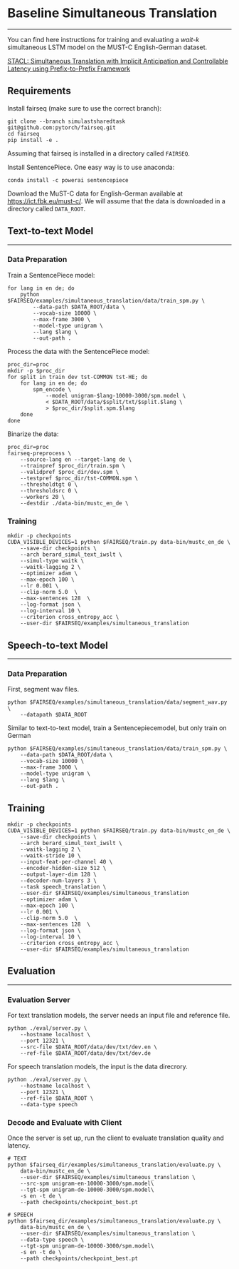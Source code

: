 # **Baseline Simultaneous Translation**
---

You can find here instructions for training and evaluating a *wait-k* simultaneous LSTM model on the MUST-C English-German dataset.

[STACL: Simultaneous Translation with Implicit Anticipation and Controllable Latency using Prefix-to-Prefix Framework](https://https://www.aclweb.org/anthology/P19-1289/)


## **Requirements**
Install fairseq (make sure to use the correct branch):
```
git clone --branch simulastsharedtask git@github.com:pytorch/fairseq.git
cd fairseq
pip install -e .
```

Assuming that fairseq is installed in a directory called `FAIRSEQ`.

Install SentencePiece. One easy way is to use anaconda:

```
conda install -c powerai sentencepiece
```

Download the MuST-C data for English-German available at https://ict.fbk.eu/must-c/.
We will assume that the data is downloaded in a directory called `DATA_ROOT`.


## **Text-to-text Model**
---
### Data Preparation
Train a SentencePiece model:
```shell
for lang in en de; do
    python $FAIRSEQ/examples/simultaneous_translation/data/train_spm.py \
        --data-path $DATA_ROOT/data \
        --vocab-size 10000 \
        --max-frame 3000 \
        --model-type unigram \
        --lang $lang \
        --out-path .
```

Process the data with the SentencePiece model:
```shell
proc_dir=proc
mkdir -p $proc_dir
for split in train dev tst-COMMON tst-HE; do
    for lang in en de; do
        spm_encode \
            --model unigram-$lang-10000-3000/spm.model \
            < $DATA_ROOT/data/$split/txt/$split.$lang \
            > $proc_dir/$split.spm.$lang
    done
done
```

Binarize the data:

```shell
proc_dir=proc
fairseq-preprocess \
    --source-lang en --target-lang de \
    --trainpref $proc_dir/train.spm \
    --validpref $proc_dir/dev.spm \
    --testpref $proc_dir/tst-COMMON.spm \
    --thresholdtgt 0 \
    --thresholdsrc 0 \
    --workers 20 \
    --destdir ./data-bin/mustc_en_de \
```

### Training


```shell
mkdir -p checkpoints
CUDA_VISIBLE_DEVICES=1 python $FAIRSEQ/train.py data-bin/mustc_en_de \
    --save-dir checkpoints \
    --arch berard_simul_text_iwslt \
    --simul-type waitk \
    --waitk-lagging 2 \
    --optimizer adam \
    --max-epoch 100 \
    --lr 0.001 \
    --clip-norm 5.0  \
    --max-sentences 128  \
    --log-format json \
    --log-interval 10 \
    --criterion cross_entropy_acc \
    --user-dir $FAIRSEQ/examples/simultaneous_translation
```

## **Speech-to-text Model**
---
### Data Preparation
First, segment wav files.
```shell 
python $FAIRSEQ/examples/simultaneous_translation/data/segment_wav.py \
    --datapath $DATA_ROOT
```
Similar to text-to-text model, train a Sentencepiecemodel, but only train on German
```Shell
python $FAIRSEQ/examples/simultaneous_translation/data/train_spm.py \
    --data-path $DATA_ROOT/data \
    --vocab-size 10000 \
    --max-frame 3000 \
    --model-type unigram \
    --lang $lang \
    --out-path .
```
## Training
```shell
mkdir -p checkpoints
CUDA_VISIBLE_DEVICES=1 python $FAIRSEQ/train.py data-bin/mustc_en_de \
    --save-dir checkpoints \
    --arch berard_simul_text_iwslt \
    --waitk-lagging 2 \
    --waitk-stride 10 \
    --input-feat-per-channel 40 \
    --encoder-hidden-size 512 \
    --output-layer-dim 128 \
    --decoder-num-layers 3 \
    --task speech_translation \
    --user-dir $FAIRSEQ/examples/simultaneous_translation
    --optimizer adam \
    --max-epoch 100 \
    --lr 0.001 \
    --clip-norm 5.0  \
    --max-sentences 128  \
    --log-format json \
    --log-interval 10 \
    --criterion cross_entropy_acc \
    --user-dir $FAIRSEQ/examples/simultaneous_translation
```

## Evaluation
---
### Evaluation Server
For text translation models, the server needs an input file and reference file. 

``` shell
python ./eval/server.py \
    --hostname localhost \
    --port 12321 \
    --src-file $DATA_ROOT/data/dev/txt/dev.en \
    --ref-file $DATA_ROOT/data/dev/txt/dev.de
```
For speech translation models, the input is the data direcrory.
``` shell
python ./eval/server.py \
    --hostname localhost \
    --port 12321 \
    --ref-file $DATA_ROOT \
    --data-type speech
```

### Decode and Evaluate with Client
Once the server is set up, run the client to evaluate translation quality and latency.
```shell
# TEXT
python $fairseq_dir/examples/simultaneous_translation/evaluate.py \
    data-bin/mustc_en_de \
    --user-dir $FAIRSEQ/examples/simultaneous_translation \
    --src-spm unigram-en-10000-3000/spm.model\
    --tgt-spm unigram-de-10000-3000/spm.model\
    -s en -t de \
    --path checkpoints/checkpoint_best.pt

# SPEECH
python $fairseq_dir/examples/simultaneous_translation/evaluate.py \
    data-bin/mustc_en_de \
    --user-dir $FAIRSEQ/examples/simultaneous_translation \
    --data-type speech \
    --tgt-spm unigram-de-10000-3000/spm.model\
    -s en -t de \
    --path checkpoints/checkpoint_best.pt
```
